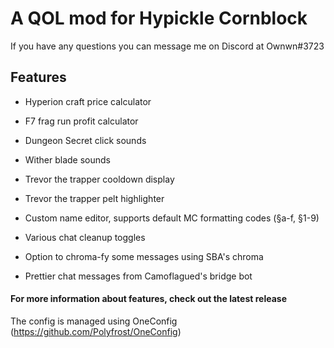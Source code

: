 # A QOL mod for Hypickle Cornblock
If you have any questions you can message me on Discord at Ownwn#3723

## Features
- Hyperion craft price calculator
- F7 frag run profit calculator

- Dungeon Secret click sounds
- Wither blade sounds

- Trevor the trapper cooldown display
- Trevor the trapper pelt highlighter

- Custom name editor, supports default MC formatting codes (§a-f, §1-9)

- Various chat cleanup toggles
- Option to chroma-fy some messages using SBA's chroma
- Prettier chat messages from Camoflagued's bridge bot

#### For more information about features, check out the latest release

The config is managed using OneConfig (https://github.com/Polyfrost/OneConfig)
